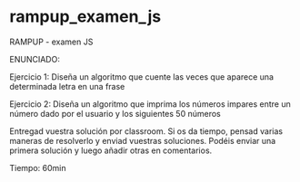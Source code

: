 # rampup_examen_js
RAMPUP - examen JS


ENUNCIADO:

Ejercicio 1:
Diseña un algoritmo que cuente las veces que aparece una determinada letra en una frase

Ejercicio 2:
Diseña un algoritmo que imprima los números impares entre un número dado por el usuario y los siguientes 50 números

Entregad vuestra solución por classroom. Si os da tiempo, pensad varias maneras de resolverlo y enviad vuestras soluciones. Podéis enviar una primera solución y luego añadir otras en comentarios.

Tiempo: 60min